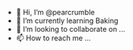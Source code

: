 - 👋 Hi, I’m @pearcrumble
- 🌱 I’m currently learning Baking
- 💞️ I’m looking to collaborate on ...
- 📫 How to reach me ...

<!---
pearcrumble/pearcrumble is a ✨ special ✨ repository because its `README.md` (this file) appears on your GitHub profile.
You can click the Preview link to take a look at your changes.
--->
